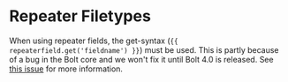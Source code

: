 Repeater Filetypes
==================

When using repeater fields, the get-syntax (`{{ repeaterfield.get('fieldname') }}`)
must be used. This is partly because of a bug in the Bolt core and we won't fix
it until Bolt 4.0 is released. See [this issue](issue90) for more information.

[issue90]: https://github.com/AnimalDesign/bolt-translate/issues/90
